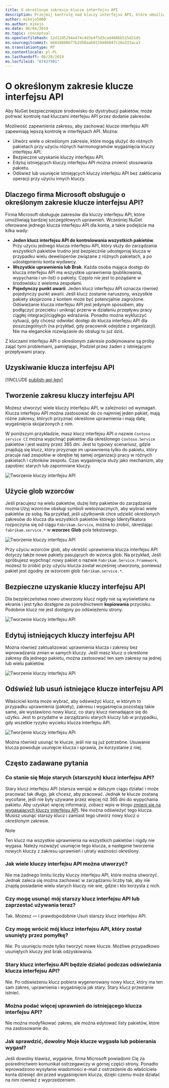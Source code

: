 ```yaml
---
title: O określonym zakresie klucze interfejsu API
description: Przejmij kontrolę nad kluczy interfejsu API, które umożliwia wypychanie pakietów
author: mikejo5000
ms.author: mikejo
ms.date: 06/04/2019
ms.topic: conceptual
ms.openlocfilehash: 12d12d5294a474c4d3e4f5d3cad468bb515d21d5
ms.sourcegitcommit: b6810860b77b2d50aab031040b047c20a333aca3
ms.translationtype: MT
ms.contentlocale: pl-PL
ms.lasthandoff: 06/28/2019
ms.locfileid: "67427501"
---
```

# <a name="scoped-api-keys"></a>O określonym zakresie klucze interfejsu API

Aby NuGet bezpieczniejsze środowisko do dystrybucji pakietów, może potrwać kontrolę nad kluczami interfejsu API przez dodanie zakresów.

Możliwość zapewnienia zakresu, aby zachować klucze interfejsu API zapewniają lepszą kontrolę w interfejsach API. Można:

- Utwórz wiele o określonym zakresie, które mogą służyć do różnych pakietach przy użyciu różnych harmonogramów wygaśnięcia kluczy interfejsu API.
- Bezpieczne uzyskanie kluczy interfejsu API.
- Edytuj istniejących kluczy interfejsu API można zmienić stosowania pakietu.
- Odśwież lub usunięcie istniejących kluczy interfejsu API bez zakłócania operacji przy użyciu innych kluczy.

## <a name="why-do-we-support-scoped-api-keys"></a>Dlaczego firma Microsoft obsługuje o określonym zakresie klucze interfejsu API?

Firma Microsoft obsługuje zakresów dla kluczy interfejsu API, które umożliwiają bardziej szczegółowych uprawnień. Wcześniej NuGet oferowane jednego klucza interfejsu API dla konta, a takie podejście ma kilka wady:

- **Jeden klucz interfejsu API do kontrolowania wszystkich pakietów**. Przy użyciu jednego klucza interfejsu API, który służy do zarządzania wszystkich pakietów trudno jest bezpiecznie udostępniaj klucza w przypadku wielu deweloperów związane z różnych pakietach, a po udostępnieniu konta wydawcy.
- **Wszystkie uprawnienia lub Brak**. Każda osoba mająca dostęp do klucza interfejsu API ma wszystkie uprawnienia (publikowania, wypychania i un-list) o pakiety. Często nie jest to pożądane w środowisku z wieloma zespołami.
- **Pojedynczy punkt awarii**. Jeden klucz interfejsu API oznacza również pojedynczy punkt awarii. Jeśli klucz zostanie naruszony, wszystkie pakiety skojarzone z kontem może być potencjalnie zagrożone. Odświeżanie klucza interfejsu API jest jedynym sposobem, aby podłączyć przecieku i uniknąć przerw w działaniu przepływu pracy ciągłej integracji/ciągłego wdrażania. Ponadto można wykluczyć sytuacji, gdy chcesz odwołać dostęp do klucza interfejsu API dla poszczególnych (na przykład, gdy pracownik odejdzie z organizacji). Nie ma eleganckie rozwiązanie do obsługi to już dziś.

Z kluczami interfejsu API o określonym zakresie podejmowane są próby zająć tymi problemami, pamiętając, Podziel przez żaden z istniejącymi przepływami pracy.

## <a name="acquire-an-api-key"></a>Uzyskiwanie klucza interfejsu API

[!INCLUDE [publish-api-key](../quickstart/includes/publish-api-key.md)]

## <a name="create-scoped-api-keys"></a>Tworzenie zakresu kluczy interfejsu API

Możesz utworzyć wiele kluczy interfejsu API, w zależności od wymagań. Klucza interfejsu API można zastosować do co najmniej jeden pakiet, mają różne zakresy, których przyznać określone uprawnienia i mają datę wygaśnięcia skojarzonych z nim.

W poniższym przykładzie, masz klucz interfejsu API o nazwie `Contoso service CI` można wypchnąć pakietów dla określonego `Contoso.Service` pakietów i jest ważny przez 365 dni. Jest to typowy scenariusz, gdzie znajdują się klucz, który przyznaje im uprawnienia tylko do pakietu, który pracuje nad zespołów w obrębie tej samej organizacji pracy w różnych pakietach i członków zespołu. Czas wygaśnięcia służy jako mechanizm, aby zapobiec starych lub zapomniane kluczy.

![Tworzenie kluczy interfejsu API](media/scoped-api-keys-create-new.png)

## <a name="use-glob-patterns"></a>Użycie glob wzorców

Jeśli pracujesz na wielu pakietów, dużej listy pakietów do zarządzania można Użyj wzorców obsługi symboli wieloznacznych, aby wybrać wiele pakietów ze sobą. Na przykład, jeśli użytkownik chce udzielić określonych zakresów do klucza dla wszystkich pakietów którego Identyfikatora rozpoczyna się od ciągu `Fabrikam.Service`, można to zrobić, określając `fabrikam.service.*` w **wzorzec Glob** pola tekstowego.

![Tworzenie kluczy interfejsu API](media/scoped-api-keys-glob-pattern.png)

Przy użyciu wzorców glob, aby określić uprawnienia klucza interfejsu API dotyczy także nowe pakiety pasujących do wzorca glob. Na przykład, Jeśli spróbujesz wypchnąć nowy pakiet o nazwie `Fabrikam.Service.Framework`, możesz to zrobić przy użyciu klucza został wcześniej utworzony, ponieważ pakiet jest zgodny ze wzorcem glob `fabrikam.service.*`.

## <a name="obtain-api-keys-securely"></a>Bezpieczne uzyskanie kluczy interfejsu API

Dla bezpieczeństwa nowo utworzony klucz nigdy nie są wyświetlane na ekranie i jest tylko dostępne za pośrednictwem **kopiowania** przycisku. Podobnie klucz nie jest dostępny po odświeżeniu strony.

![Tworzenie kluczy interfejsu API](media/scoped-api-keys-obtain-keys.png)

## <a name="edit-existing-api-keys"></a>Edytuj istniejących kluczy interfejsu API

Można również zaktualizować uprawnienia klucza i zakresy bez wprowadzania zmian w samych kluczy. Jeśli masz klucz o określone zakresy dla jednego pakietu, można zastosować ten sam zakresy na jednej lub wielu pakietów.

![Tworzenie kluczy interfejsu API](media/scoped-api-keys-edit.png)

## <a name="refresh-or-delete-existing-api-keys"></a>Odśwież lub usuń istniejące klucze interfejsu API

Właściciel konta może wybrać, aby odświeżyć klucz, w którym to przypadku uprawnienia (pakiety), zakresu i wygaśnięcia pozostają takie same, ale wystawiono nowy klucz, co stary klucz nienadające się do użytku. Jest to przydatne w zarządzaniu starych kluczy lub w przypadku, gdy wszelkie ryzyko wycieku klucza interfejsu API.

![Tworzenie kluczy interfejsu API](media/scoped-api-keys-refresh.png)

Można również usunąć te klucze, jeśli nie są już potrzebne. Usuwanie klucza powoduje usunięcie klucza i sprawia, że korzystanie z niej.

## <a name="faqs"></a>Często zadawane pytania

### <a name="what-happens-to-my-old-legacy-api-key"></a>Co stanie się Moje starych (starszych) klucz interfejsu API?

Stary klucz interfejsu API (starsza wersja) w dalszym ciągu działać i może pracować tak długo, jak chcesz, aby pracować. Jednak te klucze zostaną wycofane, jeśli nie były używane przez więcej niż 365 dni do wypychania pakietu. Aby uzyskać więcej informacji, zobacz wpis w blogu [zmieni się na wygasających kluczy interfejsu API](https://blog.nuget.org/20160825/Changes-to-Expiring-API-Keys.html). Nie można odświeżyć tego klucza. Musisz usunąć starszy klucz i zamiast tego utwórz nowy klucz o określonym zakresie.

> [!NOTE]
> Ten klucz ma wszystkie uprawnienia na wszystkich pakietów i nigdy nie wygasa. Należy rozważyć usunięcie tego klucza, a następnie tworzenia nowych kluczy z zakresu uprawnień i utraty ważności określony.

### <a name="how-many-api-keys-can-i-create"></a>Jak wiele kluczy interfejsu API można utworzyć?

Nie ma żadnego limitu liczby kluczy interfejsu API, które można utworzyć. Jednak zaleca się można zachować w zarządzaniu liczby tak, aby nie znajdą posiadanie wielu starych kluczy nie wie, gdzie i kto korzysta z nich.

### <a name="can-i-delete-my-legacy-api-key-or-discontinue-using-now"></a>Czy mogę usunąć mój starszy klucz interfejsu API lub zaprzestać używania teraz?

Tak. Możesz — i prawdopodobnie Usuń starszy klucz interfejsu API.

### <a name="can-i-get-back-my-api-key-that-i-deleted-by-mistake"></a>Czy mogę wrócić mój klucz interfejsu API, który został usunięty przez pomyłkę?

Nie. Po usunięciu może tylko tworzyć nowe klucze. Możliwe przypadkowo usuniętych kluczy jest brak odzyskiwania.

### <a name="does-the-old-api-key-continue-to-work-upon-api-key-refresh"></a>Stary klucz interfejsu API będzie działać podczas odświeżania klucza interfejsu API?

Nie. Po odświeżeniu klucz pobiera wygenerowany nowy klucz, który ma ten sam zakres, uprawnienia i wygaśnięcia jak stary. Stary klucz przestanie istnieć.

### <a name="can-i-give-more-permissions-to-an-existing-api-key"></a>Można podać więcej uprawnień do istniejącego klucza interfejsu API?

Nie można modyfikować zakres, ale można edytować listy pakietów, które ma zastosowanie do.

### <a name="how-do-i-know-if-any-of-my-keys-expired-or-are-getting-expired"></a>Jak sprawdzić, dowolny Moje klucze wygasła lub pobierania wygasł?

Jeśli dowolny klawisz, wygaśnie, firma Microsoft powiadomi Cię za pośrednictwem komunikat ostrzegawczy w górnej części strony. Ponadto wprowadzono wysyłanie wiadomości e-mail z ostrzeżenie do właściciela konta dziesięć dni przed wygaśnięciem klucza, dzięki czemu może działać na nim również z wyprzedzeniem.